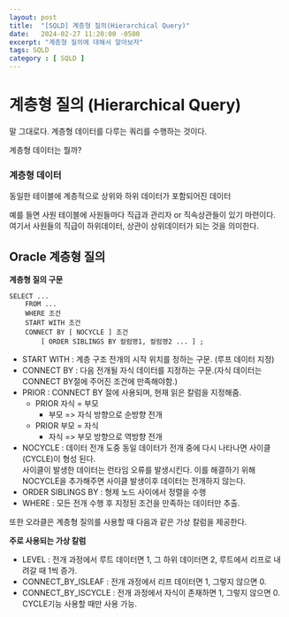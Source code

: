 ```yaml
---
layout: post
title:  "[SQLD] 계층형 질의(Hierarchical Query)"
date:   2024-02-27 11:20:00 -0500
excerpt: "계층형 질의에 대해서 알아보자"
tags: SQLD
category : [ SQLD ]
---
```


# 계층형 질의 (Hierarchical Query)

말 그대로다. 계층형 데이터를 다루는 쿼리를 수행하는 것이다.  

계층형 데이터는 뭘까?

### 계층형 데이터  
동일한 테이블에 계층적으로 상위와 하위 데이터가 포함되어진 데이터  

예를 들면 사원 테이블에 사원들마다 직급과 관리자 or 직속상관들이 있기 마련이다.  
여기서 사원들의 직급이 하위데이터, 상관이 상위데이터가 되는 것을 의미한다.  


## Oracle 계층형 질의

**계층형 질의 구문**  

```
SELECT ...
    FROM ...
    WHERE 조건
    START WITH 조건
    CONNECT BY [ NOCYCLE ] 조건
        [ ORDER SIBLINGS BY 컬럼명1, 컬럼명2 ... ] ;
```

- START WITH : 계층 구조 전개의 시작 위치를 정하는 구문. (루프 데이터 지정)
- CONNECT BY : 다음 전개될 자식 데이터를 지정하는 구문.(자식 데이터는 CONNECT BY절에 주어진 조건에 만족해야함.)
- PRIOR : CONNECT BY 절에 사용되며, 현재 읽은 칼럼을 지정해줌.
  - PRIOR 자식 = 부모
    - 부모 => 자식 방향으로 순방향 전개
  - PRIOR 부모 = 자식
    - 자식 => 부모 방향으로 역방향 전개
- NOCYCLE : 데이터 전개 도중 동일 데이터가 전개 중에 다시 나타나면 사이클(CYCLE)이 형성 된다.  
사이클이 발생한 데이터는 런타임 오류를 발생시킨다. 이를 해결하기 위해 NOCYCLE을 추가해주면 사이클 발생이후 데이터는 전개하지 않는다.  
- ORDER SIBLINGS BY : 형제 노드 사이에서 정렬을 수행
- WHERE : 모든 전개 수행 후 지정된 조건을 만족하는 데이터만 추출.

또한 오라클은 계층형 질의를 사용할 때 다음과 같은 가상 칼럼을 제공한다.

**주로 사용되는 가상 칼럼**

- LEVEL : 전개 과정에서 루트 데이터면 1, 그 하위 데이터면 2, 루트에서 리프로 내려갈 때 1씩 증가.
- CONNECT_BY_ISLEAF : 전개 과정에서 리프 데이터면 1, 그렇지 않으면 0.
- CONNECT_BY_ISCYCLE : 전개 과정에서 자식이 존재하면 1, 그렇지 않으면 0. CYCLE기능 사용할 때만 사용 가능.

